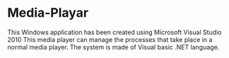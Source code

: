 # Media-Playar
This Windows application has been created using Microsoft Visual Studio 2010
This media player can manage the processes that take place in a normal media player. The system is made of Visual basic .NET language.
